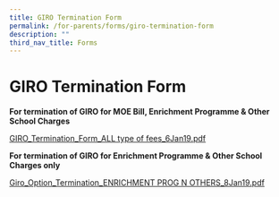 ```yaml
---
title: GIRO Termination Form
permalink: /for-parents/forms/giro-termination-form
description: ""
third_nav_title: Forms
---
```

# **GIRO Termination Form**

**For termination of GIRO for MOE Bill, Enrichment Programme & Other School Charges**

[GIRO_Termination_Form_ALL type of fees_6Jan19.pdf](/files/GIRO_Termination_Form_ALL%20type%20of%20fees_6Jan19.pdf)


**For termination of GIRO for Enrichment Programme & Other School Charges only**

[Giro_Option_Termination_ENRICHMENT PROG N OTHERS_8Jan19.pdf](/files/Giro_Option_Termination_ENRICHMENT%20PROG%20N%20OTHERS_8Jan19.pdf)